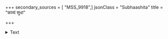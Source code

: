 +++
secondary_sources = [ "MSS_9918",]
jsonClass = "Subhaashita"
title = "काव्यं सुधा"

+++

<details><summary>Text</summary>

काव्यं सुधा रसज्ञानां कामिनां कामिनी सुधा।  
धनं सुधा सलोभानां शान्तिः सन्यसिनां सुधा॥
</details>
